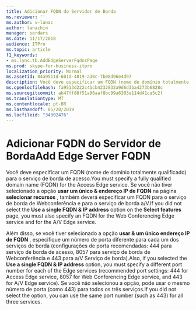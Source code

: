 ```yaml
---
title: Adicionar FQDN do Servidor de Borda
ms.reviewer: ''
ms.author: v-lanac
author: lanachin
manager: serdars
ms.date: 11/17/2018
audience: ITPro
ms.topic: article
f1_keywords:
- ms.lync.tb.AddEdgeServerFqdnsPage
ms.prod: skype-for-business-itpro
localization_priority: Normal
ms.assetid: 84a9511d-601d-4819-a30c-7b08d96e4d97
description: Você deve especificar um FQDN (nome de domínio totalmente qualificado) para o serviço de borda de acesso. Se você não tiver selecionado a opção usar um único &amp; endereço IP de FQDN na página Selecionar recursos, também deverá especificar um FQDN para o serviço de borda de Webconferência e para o serviço de borda a/V.
ms.openlocfilehash: fa9513d222c41cb4232832a9d6d3ba4273b6828c
ms.sourcegitcommit: ab47ff88f51a96aaf8bc99a6303e114d41ca5c2f
ms.translationtype: MT
ms.contentlocale: pt-BR
ms.lasthandoff: 05/20/2019
ms.locfileid: "34302476"
---
```

# <a name="add-edge-server-fqdn"></a><span data-ttu-id="cdb9a-104">Adicionar FQDN do Servidor de Borda</span><span class="sxs-lookup"><span data-stu-id="cdb9a-104">Add Edge Server FQDN</span></span>
 
<span data-ttu-id="cdb9a-105">Você deve especificar um FQDN (nome de domínio totalmente qualificado) para o serviço de borda de acesso.</span><span class="sxs-lookup"><span data-stu-id="cdb9a-105">You must specify a fully qualified domain name (FQDN) for the Access Edge service.</span></span> <span data-ttu-id="cdb9a-106">Se você não tiver selecionado a opção **usar um único &amp; endereço IP de FQDN** na página **selecionar recursos** , também deverá especificar um FQDN para o serviço de borda de Webconferência e para o serviço de borda a/V.</span><span class="sxs-lookup"><span data-stu-id="cdb9a-106">If you did not select the **Use a single FQDN &amp; IP address** option on the **Select features** page, you must also specify an FQDN for the Web Conferencing Edge service and for the A/V Edge service.</span></span>
  
<span data-ttu-id="cdb9a-107">Além disso, se você tiver selecionado a opção **usar &amp; um único endereço IP de FQDN** , especifique um número de porta diferente para cada um dos serviços de borda (configurações de porta recomendadas: 444 para serviço de borda de acesso, 8057 para serviço de borda de Webconferência e 443 para a/V Serviço de borda).</span><span class="sxs-lookup"><span data-stu-id="cdb9a-107">Also, if you selected the **Use a single FQDN &amp; IP address** option, you must specify a different port number for each of the Edge services (recommended port settings: 444 for Access Edge service, 8057 for Web Conferencing Edge service, and 443 for A/V Edge service).</span></span> <span data-ttu-id="cdb9a-108">Se você não selecionou a opção, pode usar o mesmo número de porta (como 443) para todos os três serviços.</span><span class="sxs-lookup"><span data-stu-id="cdb9a-108">If you did not select the option, you can use the same port number (such as 443) for all three services.</span></span>
  


